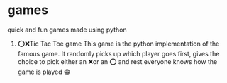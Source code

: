 # games
quick and fun games made using python
1. ⭕❌Tic Tac Toe game
This game is the python implementation of the famous game. It randomly picks up which player goes first, gives the choice to pick either an ❌or an ⭕ and rest everyone knows how the game is played 😁

